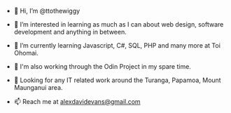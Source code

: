 - 👋 Hi, I’m @ttothewiggy
- 👀 I’m interested in learning as much as I can about web design, software development and anything in between. 
- 🌱 I’m currently learning Javascript, C#, SQL, PHP and many more at Toi Ohomai. 
- 🌱 I'm also working through the Odin Project in my spare time.
- 👀 Looking for any IT related work around the Turanga, Papamoa, Mount Maunganui area. 

- 📫 Reach me at alexdavidevans@gmail.com

<!---
ttothewiggy/ttothewiggy is a ✨ special ✨ repository because its `README.md` (this file) appears on your GitHub profile.
You can click the Preview link to take a look at your changes.
--->

